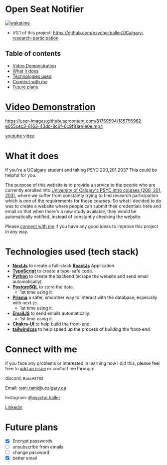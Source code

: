 # Open Seat Notifier

[![wakatime](https://wakatime.com/badge/user/33addb7e-f5e6-470b-a55b-0a8babc62ebb/project/790ea500-6623-4ca0-8d24-29c31f9bb2c5.svg?style=flat-square)](https://wakatime.com/badge/user/33addb7e-f5e6-470b-a55b-0a8babc62ebb/project/790ea500-6623-4ca0-8d24-29c31f9bb2c5)

- V0.1 of this project: https://github.com/psycho-baller/UCalgary-research-participation

## Table of contents

- [Video Demonstration](#video-demonstration)
- [What it does](#what-it-does)
- [Technologies used](#technologies-used-tech-stack)
- [Connect with me](#connect-with-me)
- [Future plans](#future-plans)

# [Video Demonstration](https://youtu.be/25zjPEMxwbk)

https://user-images.githubusercontent.com/81759594/185756962-e055cec3-6163-43dc-8c6f-6c9f81ae1e0e.mp4

[youtube video](https://youtu.be/25zjPEMxwbk)

# What it does

If you're a UCalgary student and taking PSYC 200,201,203? This could be helpful for you.

The purpose of this website is to provide a service to the people who are currently enrolled into [University of Calgary's PSYC intro courses (200, 201, 203)](https://www.ucalgary.ca/pubs/calendar/current/psychology.html), where we suffer from constantly trying to find research participation which is one of the requirements for these courses. So what I decided to do was to create a website where people can submit their credentials here and email so that when there's a new study available, they would be automatically notified, instead of constantly checking the website.

Please [connect with me](#connect-with-me) if you have any good ideas to improve this project in any way.

# Technologies used (tech stack)

- **[NextJs](https://nextjs.org/)** to create a full-stack **[ReactJs](https://reactjs.org/)** Application.
- **[TypeScript](https://www.typescriptlang.org/)** to create a type-safe code.
- **[Python](https://www.python.org/)** to create the backend (scrape the website and send email automatically).
- **[PostgreSQL](https://www.postgresql.org/)** to store the data.
  - 1st time using it.
- **[Prisma](https://www.prisma.io/)** a safer, smoother way to interact with the database, especially with next-js.
  - 1st time using it.
- **[EmailJS](https://www.emailjs.com/)** to send emails automatically.
  - 1st time using it.
- **[Chakra-UI](https://chakra-ui.com/)** to help build the front-end.
- **[tailwindcss](https://tailwindcss.com/)** to help speed up the process of building the front-end.

# Connect with me

if you face any problems or interested in learning how I did this, please feel free to [add an issue](https://github.com/psycho-baller/open-seat-Notifier/issues) or contact me through:

discord: `Rami#2782`

Email: [rami.rami@ucalgary.ca](mailto:rami.rami@ucalgary.ca)

Instagram: [@psycho.baller](https://www.instagram.com/psycho.baller/)

[Linkedin](https://www.linkedin.com/in/rami--maalouf/)

# Future plans

- [x] Encrypt passwords
- [ ] unsubscribe from emails
- [ ] change password
- [x] better email
